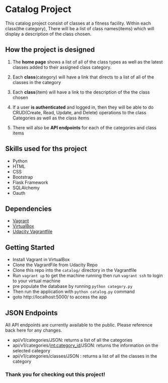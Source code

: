 # Catalog Project

This catalog project consist of classes at a fitness facility. Within each class(the category), There will be a list of
class names(items) which will display a description of the class chosen.

## How the project is designed

1. The **home page**  shows a list of all of the class types as well as the latest classes added to their assigned
class category.

2. Each **class**(category) will have a link that directs to a list of all of the classes in the category

3. Each **class**(item) will have a link to the description of the the class chosen

4. If a user **is authenticated** and logged in, then they will be able to do CRUD(Create, Read, Update, and Delete) operations
to the class Categories as well as the class items

5. There will also be **API endpoints** for each of the categories and class items


## Skills used for ths project

* Python 
* HTML
* CSS
* Bootstrap
* Flask Framework
* SQLAlchemy
* Oauth


## Dependencies

* [Vagrant](https://www.vagrantup.com/docs/virtualbox/)
* [VirtualBox](https://www.virtualbox.org)
* [Udacity Vagrantfile](https://github.com/udacity/fullstack-nanodegree-vm)

## Getting Started

 * Install Vagrant in VirtualBox
 * Clone the VagrantFile from Udacity Repo
 * Clone this repo into the ```catalog/``` directory in the Vagrantfile
 * Run ```vagrant up``` to get the machine running then run ```vagrant ssh``` to login to your virtual machine
 * pre populate the database by running ```python category.py```
 * Then run the application with ```python catalog.py``` command
 * goto http://localhost:5000/ to access the app
 
 
 ## JSON Endpoints
 
 All API endpoints are currently available to the public. Please reference back here for any changes.
 
 * api/v1/categories/JSON: returns a list of all the categories 
 * api/v1/categories/<int:category_id>/JSON: returns the information on the selected category
 * api/v1/categories/classes/JSON : returns a list of all the classes in the category
 
 
 ### Thank you for checking out this project!
 
  
 
 
 
 